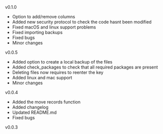 v0.1.0
- Option to add/remove columns
- Added new security protocol to check the code hasnt been modified
- Fixed macOS and linux support problems
- Fixed importing backups
- Fixed bugs
- Minor changes

v0.0.5
- Added option to create a local backup of the files
- Added check_packages to check that all required packages are present
- Deleting files now requires to reenter the key
- Added linux and mac support
- Minor changes

v0.0.4
- Added the move records function
- Added changelog
- Updated README.md
- Fixed bugs

v0.0.3